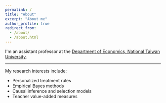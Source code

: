 ```yaml
---
permalink: /
title: "About"
excerpt: "About me"
author_profile: true
redirect_from: 
  - /about/
  - /about.html
---
```


I'm an assistant professor at the [Department of Economics, National Taiwan University](https://econ.ntu.edu.tw/?locale=en).

---

My research interests include:
- Personalized treatment rules
- Empirical Bayes methods
- Causal inference and selection models
- Teacher value-added measures
